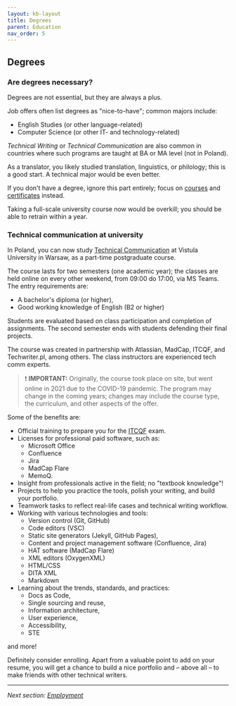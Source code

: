 ```yaml
---
layout: kb-layout
title: Degrees
parent: Education
nav_order: 5
---
```


## Degrees

### Are degrees necessary?

Degrees are not essential, but they are always a plus.  

Job offers often list degrees as "nice-to-have"; common majors include:  

* English Studies (or other language-related)
* Computer Science (or other IT- and technology-related)

*Technical Writing* or *Technical Communication* are also common in countries where such programs are taught at BA or MA level (not in Poland).  

As a translator, you likely studied translation, linguistics, or philology; this is a good start. A technical major would be even better.  

If you don't have a degree, ignore this part entirely; focus on [courses](../3-online-courses/) and [certificates](../4-certificates/index.md/#itcqf) instead.  

Taking a full-scale university course now would be overkill; you should be able to retrain within a year.  

### Technical communication at university

In Poland, you can now study [Technical Communication](https://www.vistula.edu.pl/kierunki-studiow/kontynuacja-edukacji/studia-podyplomowe/informatyka/komunikacja-techniczna) at Vistula University in Warsaw, as a part-time postgraduate course.  

The course lasts for two semesters (one academic year); the classes are held online on every other weekend, from 09:00 do 17:00, via MS Teams. The entry requirements are:

* A bachelor's diploma (or higher),
* Good working knowledge of English (B2 or higher)

Students are evaluated based on class participation and completion of assignments. The second semester ends with students defending their final projects.

The course was created in partnership with Atlassian, MadCap, ITCQF, and Techwriter.pl, among others. The class instructors are experienced tech comm experts.  

> ❗ **IMPORTANT:** Originally, the course took place on site, but went online in 2021 due to the COVID-19 pandemic. The program may change in the coming years; changes may include the course type, the curriculum, and other aspects of the offer.  

Some of the benefits are:

* Official training to prepare you for the [ITCQF](../4-certificates/index.md/#itcqf) exam.
* Licenses for professional paid software, such as:
  * Microsoft Office
  * Confluence
  * Jira
  * MadCap Flare
  * MemoQ.
* Insight from professionals active in the field; no "textbook knowledge"!
* Projects to help you practice the tools, polish your writing, and build your portfolio.
* Teamwork tasks to reflect real-life cases and technical writing workflow.
* Working with various technologies and tools:
  * Version control (Git, GitHub)
  * Code editors (VSC)
  * Static site generators (Jekyll, GitHub Pages),
  * Content and project management software (Confluence, Jira)
  * HAT software (MadCap Flare)
  * XML editors (OxygenXML)
  * HTML/CSS
  * DITA XML
  * Markdown
* Learning about the trends, standards, and practices:
  * Docs as Code,
  * Single sourcing and reuse,
  * Information architecture,
  * User experience,
  * Accessibility,
  * STE

and more!  

Definitely consider enrolling. Apart from a valuable point to add on your resume, you will get a chance to build a nice portfolio and – above all – to make friends with other technical writers.  

---

*Next section: [Employment](../../07-employment/)*